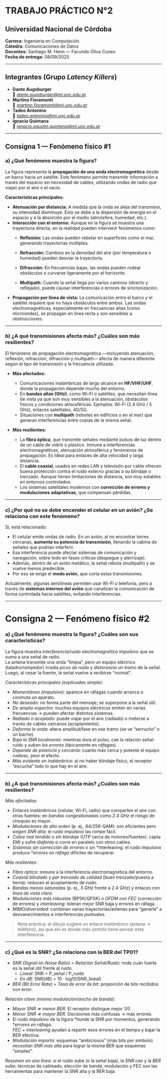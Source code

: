 # TRABAJO PRÁCTICO N°2

## Universidad Nacional de Córdoba  
**Carrera:** Ingeniería en Computación  
**Cátedra:** Comunicaciones de Datos  
**Docentes:** Santiago M. Henn — Facundo Oliva Cuneo  
**Fecha de entrega:** 08/09/2025  

---

## Integrantes (Grupo *Latency Killers*)

- **Dante Augsburger**  
  📧 *dante.augsburger@mi.unc.edu.ar*  
- **Martino Fioramonti**  
  📧 *martino.fioramonti@mi.unc.edu.ar*  
- **Tadeo Antonino**  
  📧 *tadeo.antonino@mi.unc.edu.ar*  
- **Ignacio Quintana**  
  📧 *ignacio.agustin.quintana@mi.unc.edu.ar*  

---

## Consigna 1 — Fenómeno físico #1

### a) ¿Qué fenómeno muestra la figura?  
La figura representa la **propagación de una onda electromagnética** desde un barco hacia un satélite. Este fenómeno permite transmitir información a través del espacio sin necesidad de cables, utilizando ondas de radio que viajan por el aire o el vacío.  

**Características principales:**
- **Atenuación por distancia:** A medida que la onda se aleja del transmisor, su intensidad disminuye. Esto se debe a la dispersión de energía en el espacio y a la absorción por el medio (atmósfera, humedad, etc.). 
- **Interacción con el entorno:** Aunque en la figura se muestra una trayectoria directa, en la realidad pueden intervenir fenómenos como:  
  - **Reflexión:** Las ondas pueden rebotar en superficies como el mar, generando trayectorias múltiples.

  - **Refracción:** Cambios en la densidad del aire (por temperatura o humedad) pueden desviar la trayectoria.

  - **Difracción:** En frecuencias bajas, las ondas pueden rodear obstáculos o curvarse ligeramente por el horizonte.

  - **Multipath:** Cuando la señal llega por varios caminos (directo y reflejado), puede causar interferencias o errores de sincronización.
- **Propagación por línea de vista:** La comunicación entre el barco y el satélite requiere que no haya obstáculos entre ambos. Las ondas electromagnéticas, especialmente en frecuencias altas (como microondas), se propagan en línea recta y son sensibles a obstrucciones.

---

### b) ¿A qué transmisiones afecta más? ¿Cuáles son más resilientes?
El fenómeno de propagación electromagnética —incluyendo atenuación, reflexión, refracción, difracción y multipath— afecta de manera diferente según el tipo de transmisión y la frecuencia utilizada.
- **Más afectados:**  
  - Comunicaciones inalámbricas de largo alcance en **HF/VHF/UHF**, donde la propagación depende mucho del entorno.  
  - En **bandas altas (GHz)**, como Wi-Fi o satélites, que necesitan línea de vista ya que son muy sensibles a la atenuación, obstáculos físicos y condiciones atmosféricas. Ejemplos: Wi-Fi (2.4 GHz / 5 GHz), enlaces satelitales, 4G/5G.
  - Situaciones con **multipath** (rebotes en edificios o en el mar) que generan interferencias entre copias de la misma señal.  

- **Más resilientes:**  
  - La **fibra óptica**, que transmite señales mediante pulsos de luz dentro de un cable de vidrio o plástico. Inmune a interferencias electromagnéticas, atenuación atmosférica y fenómenos de propagación. Es Ideal para enlaces de alta velocidad y larga distancia.
  - El **cable coaxial**, usados en redes LAN y televisión por cable ofrecen buena protección contra el ruido externo gracias a su blindaje o trenzado. Aunque tienen limitaciones de distancia, son muy estables en entornos controlados.
  - Los sistemas satelitales modernos con **corrección de errores y modulaciones adaptativas**, que compensan pérdidas.  

---

### c) ¿Por qué no se debe encender el celular en un avión? ¿Se relaciona con este fenómeno?
Sí, está relacionado:  
- El celular emite ondas de radio. En un avión, al no encontrar torres cercanas, **aumenta su potencia de transmisión**, llenando la cabina de señales que podrían interferir.  
- Esa interferencia puede afectar sistemas de comunicación y navegación, sobre todo en fases críticas (despegue y aterrizaje).  
- Además, dentro de un avión metálico, la señal rebota (multipath) y se vuelve menos predecible.  
- Por eso se exige el **modo avión**, que corta estas transmisiones.  

Actualmente, algunas aerolíneas permiten usar Wi-Fi o telefonía, pero a través de **sistemas internos del avión** que canalizan la comunicación de forma controlada hacia satélites, evitando interferencias.

---



# Consigna 2 — Fenómeno físico #2

### a) ¿Qué fenómeno muestra la figura? ¿Cuáles son sus características?
La figura muestra *interferencia/ruido electromagnético impulsivo* que se *suma* a una señal de radio.  
La antena transmite una onda “limpia”, pero un equipo eléctrico (taladro/rompedor) irradia *picos de ruido* y *distorsiona* un *tramo* de la señal. Luego, al cesar la fuente, la señal vuelve a recibirse “normal”.

*Características principales (explicadas simple):*
- *Momentáneo (impulsivo):* aparece en ráfagas cuando arranca o conmuta un aparato.
- *No deseado:* no forma parte del mensaje; se superpone a la señal útil.
- *De amplio espectro:* muchos equipos eléctricos emiten en varias frecuencias → pueden afectar distintos sistemas.
- *Radiado o acoplado:* puede viajar por el aire (radiado) o meterse a través de cables cercanos (acoplamiento).
- *Deforma la onda:* altera amplitud/fase en ese tramo (se ve “serrucho” o un bache).
- *Baja la SNR localmente:* mientras dura el pulso, cae la relación señal-ruido y *suben los errores* (típicamente en *ráfagas*).
- *Depende de potencia y cercanía:* cuanto más cerca y potente el equipo ruidoso, peor el efecto.
- *Más evidente en inalámbrico:* al no haber blindaje físico, el receptor “escucha” todo lo que hay en el aire.

---

### b) ¿A qué transmisiones afecta más? ¿Cuáles son más resilientes?
*Más afectados:*
- *Enlaces inalámbricos* (celular, Wi-Fi, radio) que comparten el aire con otras fuentes; en *bandas congestionadas* como *2.4 GHz* el riesgo de choques es mayor.
- *Modulaciones de alto orden* (p. ej., 64/256-QAM): son eficientes pero *exigen SNR alta*; el ruido impulsivo las rompe fácil.
- *Cobre mal tendido o sin blindaje* (UTP cerca de motores/fuentes): capta EMI y sufre *diafonía* si corre en paralelo con otros cables.
- *Sistemas sin corrección de errores* o sin *interleaving: el ruido impulsivo produce **errores en ráfaga* difíciles de recuperar.

*Más resilientes:*
- *Fibra óptica:* inmune a la interferencia electromagnética del entorno.
- *Coaxial blindado* y *par trenzado de calidad* (buen trenzado/puesta a tierra): reducen el acoplamiento de ruido.
- *Bandas menos saturadas* (p. ej., *5 GHz* frente a 2.4 GHz) y enlaces con *línea de vista clara*.
- *Modulaciones más robustas* (BPSK/QPSK) o *OFDM* con *FEC* (corrección de errores) y *interleaving*: toleran mejor SNR baja y errores en ráfaga.
- *MIMO/diversidad*: combinan varias trayectorias/antenas para “ganarle” a desvanecimientos e interferencias puntuales.

> Nota práctica: el dibujo sugiere un enlace *inalámbrico* (antena → teléfono), así que ahí es donde más sentido tiene pensar esta interferencia.

---

### c) ¿Qué es la SNR? ¿Se relaciona con la BER del TP01?
- *SNR (Signal-to-Noise Ratio)* = *Relación Señal/Ruido*: mide cuán fuerte es la señal útil frente al ruido.
  - *Lineal:* SNR = P_señal / P_ruido
  - *En dB:* SNR(dB) = 10 · log10(SNR_lineal)
- *BER (Bit Error Rate)* = *Tasa de error de bit*: proporción de bits recibidos con error.

*Relación clave (misma modulación/ancho de banda):*
- *Mayor SNR ⇒ menor BER.* El receptor distingue mejor 1/0.
- *Menor SNR ⇒ mayor BER.* Decisiones más confusas → más errores.
- El *ruido impulsivo* de la figura *hunde la SNR por momentos, generando **errores en ráfaga*.  
  *FEC + interleaving* ayudan a repartir esos errores en el tiempo y bajar la BER efectiva.
- *Modulación importa:* esquemas “ambiciosos” (más bits por símbolo) *necesitan SNR más alta* para lograr la misma BER que esquemas “simples”.

*Resumen en una línea:* si el ruido sube (o la señal baja), la *SNR cae* y la *BER sube*; técnicas de cableado, elección de banda, modulación y FEC son las herramientas para mantener la SNR alta y la BER baja.